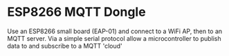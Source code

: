 # ESP8266 MQTT Dongle

Use an ESP8266 small board (EAP-01) and  connect to a WiFi AP, then to an MQTT server.  Via a simple serial protocol allow a microcontroller to publish data to and subscribe to a MQTT 'cloud'
